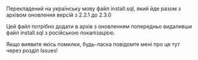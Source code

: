 Перекладений на українську мову файл install.sql, який йде разом з архівом оновлення версій з 2.2.1 до 2.3.0

Цей файл потрібно додати в архів з оновленням попередньо видаливши файл install.sql з російською локалізацією.

Якщо виявите якісь помилки, будь-ласка повідомте мені про це тут через розділ Issues!
